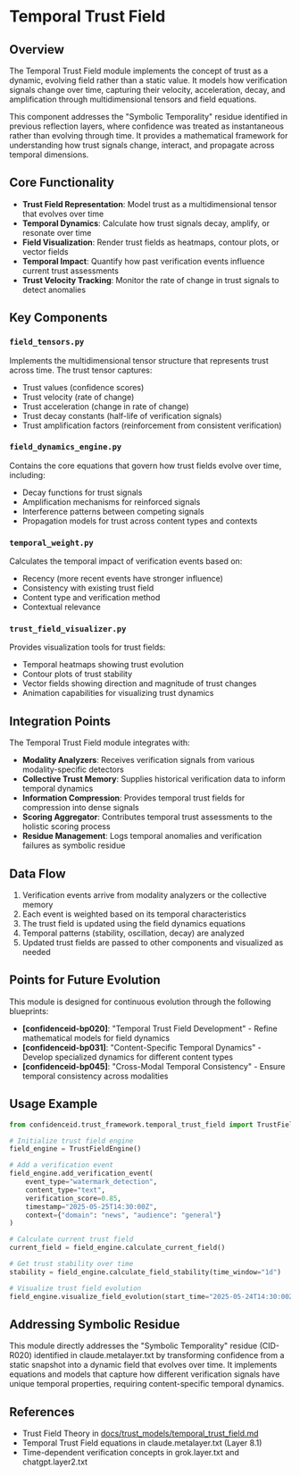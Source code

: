 # Temporal Trust Field

## Overview

The Temporal Trust Field module implements the concept of trust as a dynamic, evolving field rather than a static value. It models how verification signals change over time, capturing their velocity, acceleration, decay, and amplification through multidimensional tensors and field equations.

This component addresses the "Symbolic Temporality" residue identified in previous reflection layers, where confidence was treated as instantaneous rather than evolving through time. It provides a mathematical framework for understanding how trust signals change, interact, and propagate across temporal dimensions.

## Core Functionality

- **Trust Field Representation**: Model trust as a multidimensional tensor that evolves over time
- **Temporal Dynamics**: Calculate how trust signals decay, amplify, or resonate over time
- **Field Visualization**: Render trust fields as heatmaps, contour plots, or vector fields
- **Temporal Impact**: Quantify how past verification events influence current trust assessments
- **Trust Velocity Tracking**: Monitor the rate of change in trust signals to detect anomalies

## Key Components

### `field_tensors.py`

Implements the multidimensional tensor structure that represents trust across time. The trust tensor captures:
- Trust values (confidence scores)
- Trust velocity (rate of change)
- Trust acceleration (change in rate of change)
- Trust decay constants (half-life of verification signals)
- Trust amplification factors (reinforcement from consistent verification)

### `field_dynamics_engine.py`

Contains the core equations that govern how trust fields evolve over time, including:
- Decay functions for trust signals
- Amplification mechanisms for reinforced signals
- Interference patterns between competing signals
- Propagation models for trust across content types and contexts

### `temporal_weight.py`

Calculates the temporal impact of verification events based on:
- Recency (more recent events have stronger influence)
- Consistency with existing trust field
- Content type and verification method
- Contextual relevance

### `trust_field_visualizer.py`

Provides visualization tools for trust fields:
- Temporal heatmaps showing trust evolution
- Contour plots of trust stability
- Vector fields showing direction and magnitude of trust changes
- Animation capabilities for visualizing trust dynamics

## Integration Points

The Temporal Trust Field module integrates with:

- **Modality Analyzers**: Receives verification signals from various modality-specific detectors
- **Collective Trust Memory**: Supplies historical verification data to inform temporal dynamics
- **Information Compression**: Provides temporal trust fields for compression into dense signals
- **Scoring Aggregator**: Contributes temporal trust assessments to the holistic scoring process
- **Residue Management**: Logs temporal anomalies and verification failures as symbolic residue

## Data Flow

1. Verification events arrive from modality analyzers or the collective memory
2. Each event is weighted based on its temporal characteristics
3. The trust field is updated using the field dynamics equations
4. Temporal patterns (stability, oscillation, decay) are analyzed
5. Updated trust fields are passed to other components and visualized as needed

## Points for Future Evolution

This module is designed for continuous evolution through the following blueprints:

- **[confidenceid-bp020]**: "Temporal Trust Field Development" - Refine mathematical models for field dynamics
- **[confidenceid-bp031]**: "Content-Specific Temporal Dynamics" - Develop specialized dynamics for different content types
- **[confidenceid-bp045]**: "Cross-Modal Temporal Consistency" - Ensure temporal consistency across modalities

## Usage Example

```python
from confidenceid.trust_framework.temporal_trust_field import TrustFieldEngine

# Initialize trust field engine
field_engine = TrustFieldEngine()

# Add a verification event
field_engine.add_verification_event(
    event_type="watermark_detection",
    content_type="text",
    verification_score=0.85,
    timestamp="2025-05-25T14:30:00Z",
    context={"domain": "news", "audience": "general"}
)

# Calculate current trust field
current_field = field_engine.calculate_current_field()

# Get trust stability over time
stability = field_engine.calculate_field_stability(time_window="1d")

# Visualize trust field evolution
field_engine.visualize_field_evolution(start_time="2025-05-24T14:30:00Z")
```

## Addressing Symbolic Residue

This module directly addresses the "Symbolic Temporality" residue (CID-R020) identified in claude.metalayer.txt by transforming confidence from a static snapshot into a dynamic field that evolves over time. It implements equations and models that capture how different verification signals have unique temporal properties, requiring content-specific temporal dynamics.

## References

- Trust Field Theory in [docs/trust_models/temporal_trust_field.md](../../docs/trust_models/temporal_trust_field.md)
- Temporal Trust Field equations in claude.metalayer.txt (Layer 8.1)
- Time-dependent verification concepts in grok.layer.txt and chatgpt.layer2.txt
